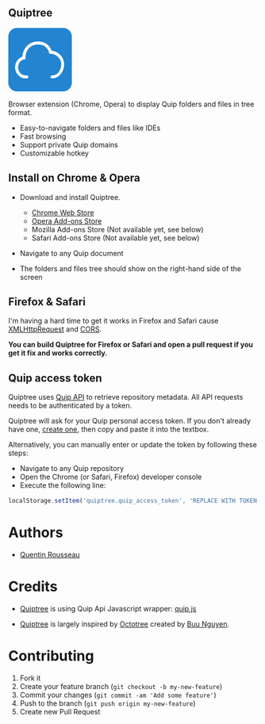 ## Quiptree

[![Quiptree Logo](https://github.com/kwent/quiptree/blob/master/icons/icon128.png?raw=1)](https://github.com/kwent/quiptree)

Browser extension (Chrome, Opera) to display Quip folders and files in tree format.

* Easy-to-navigate folders and files like IDEs
* Fast browsing
* Support private Quip domains
* Customizable hotkey

## Install on Chrome & Opera

* Download and install Quiptree.
  - [Chrome Web Store](https://chrome.google.com/webstore/detail/quiptree/gcomjeafpffkkijhaigafppjkkadnpkb)
  - [Opera Add-ons Store](https://addons.opera.com/en/extensions/details/quiptree)
  - Mozilla Add-ons Store (Not available yet, see below)
  - Safari Add-ons Store (Not available yet, see below)

* Navigate to any Quip document
* The folders and files tree should show on the right-hand side of the screen

## Firefox & Safari

I'm having a hard time to get it works in Firefox and Safari cause [XMLHttpRequest](https://en.wikipedia.org/wiki/XMLHttpRequest) and [CORS](https://en.wikipedia.org/wiki/Cross-origin_resource_sharing).

**You can build Quiptree for Firefox or Safari and open a pull request if you get it fix and works correctly.**

## Quip access token
Quiptree uses [Quip API](https://quip.com/api/reference) to retrieve repository metadata. All API requests needs to be authenticated by a token.

Quiptree will ask for your Quip personal access token. If you don't already have one, [create one](https://quip.com/api/personal-token), then copy and paste it into the textbox.

Alternatively, you can manually enter or update the token by following these steps:

* Navigate to any Quip repository
* Open the Chrome (or Safari, Firefox) developer console
* Execute the following line:

```javascript
localStorage.setItem('quiptree.quip_access_token', 'REPLACE WITH TOKEN')
```

# Authors

- [Quentin Rousseau](https://github.com/kwent)

# Credits

- [Quiptree](https://github.com/kwent/quiptree) is using Quip Api Javascript wrapper: [quip.js](https://github.com/kwent/quip.js)

- [Quiptree](https://github.com/kwent/quiptree) is largely inspired by [Octotree](https://github.com/buunguyen/octotree) created by [Buu Nguyen](https://github.com/buunguyen).

# Contributing
1. Fork it
2. Create your feature branch (`git checkout -b my-new-feature`)
3. Commit your changes (`git commit -am 'Add some feature'`)
4. Push to the branch (`git push origin my-new-feature`)
5. Create new Pull Request
